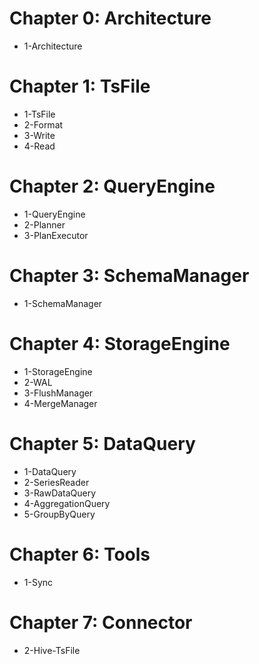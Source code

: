 <!--

    Licensed to the Apache Software Foundation (ASF) under one
    or more contributor license agreements.  See the NOTICE file
    distributed with this work for additional information
    regarding copyright ownership.  The ASF licenses this file
    to you under the Apache License, Version 2.0 (the
    "License"); you may not use this file except in compliance
    with the License.  You may obtain a copy of the License at

        http://www.apache.org/licenses/LICENSE-2.0

    Unless required by applicable law or agreed to in writing,
    software distributed under the License is distributed on an
    "AS IS" BASIS, WITHOUT WARRANTIES OR CONDITIONS OF ANY
    KIND, either express or implied.  See the License for the
    specific language governing permissions and limitations
    under the License.

-->


# Chapter 0: Architecture
* 1-Architecture
# Chapter 1: TsFile
* 1-TsFile
* 2-Format
* 3-Write
* 4-Read
# Chapter 2: QueryEngine
* 1-QueryEngine
* 2-Planner
* 3-PlanExecutor
# Chapter 3: SchemaManager
* 1-SchemaManager
# Chapter 4: StorageEngine
* 1-StorageEngine
* 2-WAL
* 3-FlushManager
* 4-MergeManager
# Chapter 5: DataQuery
* 1-DataQuery
* 2-SeriesReader
* 3-RawDataQuery
* 4-AggregationQuery
* 5-GroupByQuery
# Chapter 6: Tools
* 1-Sync
# Chapter 7: Connector
* 2-Hive-TsFile